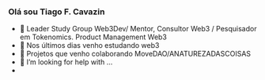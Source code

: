 ### Olá sou Tiago F. Cavazin 


- 🔭 Leader Study Group Web3Dev/ Mentor, Consultor Web3 / Pesquisador em Tokenomics. Product Management Web3 
- 🌱 Nos últimos dias venho estudando web3 
- 👯 Projetos que venho colaborando MoveDAO/ANATUREZADASCOISAS
- 🤔 I’m looking for help with ...
-
